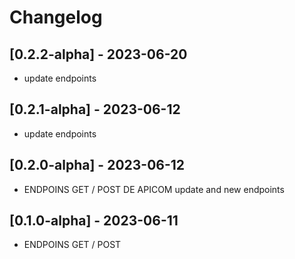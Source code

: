 # Changelog

## [0.2.2-alpha] - 2023-06-20
-  update endpoints
## [0.2.1-alpha] - 2023-06-12
-  update endpoints
## [0.2.0-alpha] - 2023-06-12
- ENDPOINS GET / POST DE APICOM update and new endpoints
## [0.1.0-alpha] - 2023-06-11
- ENDPOINS GET / POST 

